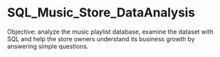 # SQL_Music_Store_DataAnalysis
Objective: analyze the music playlist database, examine the dataset with SQL and help the store owners understand its business growth by answering simple questions.
